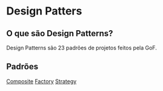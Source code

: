 # Design Patters

## O que são Design Patterns?

Design Patterns são 23 padrões de projetos feitos pela GoF.

## Padrões

[Composite](./Composite/doc/README.md)
[Factory]()
[Strategy]()